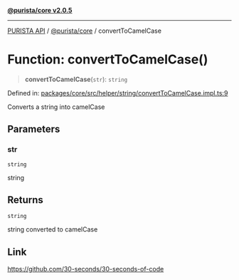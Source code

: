 [**@purista/core v2.0.5**](../README.md)

***

[PURISTA API](../../../packages.md) / [@purista/core](../README.md) / convertToCamelCase

# Function: convertToCamelCase()

> **convertToCamelCase**(`str`): `string`

Defined in: [packages/core/src/helper/string/convertToCamelCase.impl.ts:9](https://github.com/puristajs/purista/blob/master/packages/core/src/helper/string/convertToCamelCase.impl.ts#L9)

Converts a string into camelCase

## Parameters

### str

`string`

string

## Returns

`string`

string converted to camelCase

## Link

https://github.com/30-seconds/30-seconds-of-code
